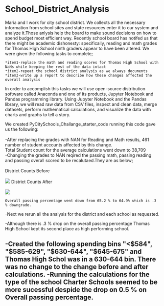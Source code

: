 # School_District_Analysis



Maria and I work for city school district. We collects all the necessary information from school sites and state resources enter it to our system and analyze it.Those anlysis help the board to make sound decisions on how to spend budget most efficient way.
Recently school board has notifed us that there might be academic dishonesty: specifically, reading and math grades for Thomas High School ninth graders appear to have been altered. We were given the following tasks to complete;

	*item1-replace the math and reading scores for Thomas High School with NaNs while keeping the rest of the data intact
	*item2-repeat the school district analysis as we always documents
	*item3-write up a report to describe how these changes affected the overall analysis
	
In order to accomplish this tasks we will use open-source distribution software called Anaconda and one of its products, Jupyter Notebook and Pandas programming library. 
Using Jupyter Notebook and the Pandas library, we will read raw data from CSV files, inspect and clean data, merge datasets, perform mathematical calculations, and visualize the data with charts and graphs to tell a story.<br>

We created PyCitySchools_Challange_starter_code running this code gave us the following:<br>
<br>
-After replacing the grades with NAN for Reading and Math results, 461 number of student accounts affected by this change.<br>
	Total Student count for the average calculations went down to 38,709<br>
-Changing the grades to NAN reqired the passing math, passing reading and passing overall scored to be recalutaed.They are as below;<br>
<br>
	District Counts Before<br>
    <br>
    ![](https://github.com/4renginy/School_District_Analysis/blob/main/Resources/module_dist_summary.PNG)
	District Counts After<br>
	<br>
    ![](https://github.com/4renginy/School_District_Analysis/blob/main/Resources/Challange_Dist_Summary.PNG)
	
	Overall passing percentage went down from 65.2 % to 64.9% which is .3 % downgrade.
-Next we rerun all the analysis for the district and each school as requested.
	
-Although there is .3 % drop on the overall passing percentage Thomas High School kept its second place as high performing school.

-Created the following spending bins
"<$584", "$585-629", "$630-644", "$645-675" and Thomas High Schol was in a 630-644 bin. There was no change to the change before and after calculations.
-Running the calculations for the type of the school 
Charter Schools seemed to be more sucessful despide the drop on 0.5 % on Overall passing percentage.
-
 
